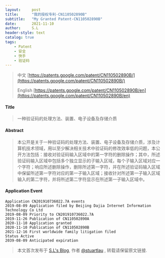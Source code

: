 ```yaml
---
layout:     post
title:      "我的授权专利-CN110502890B"
subtitle:   "My Granted Patent-CN110502890B"
date:       2021-11-10
author:     S.L
header-style: text
catalog: true
tags:
    - Patent
    - 安全
    - 快手
    - 验证码
---
```

> 中文 [https://patents.google.com/patent/CN110502890B/](https://patents.google.com/patent/CN110502890B/)
>
> English [https://patents.google.com/patent/CN110502890B/en](https://patents.google.com/patent/CN110502890B/en)

#### Title
> 一种验证码的处理方法、装置、电子设备及存储介质


















#### Abstract
> 本公开是关于一种验证码的处理方法、装置、电子设备及存储介质，涉及计算机技术领域，用以至少解决相关技术中验证码的修改效率低的问题，本公开方法包括：接收对验证码输入区域中的第一字符的删除操作；其中，所述验证码输入区域中包括多个独立显示的子输入区域，每个子输入区域对应一个字符；响应所述删除操作，删除所述第一字符，并在所述验证码输入区域中保留所述第一字符对应的第一子输入区域；接收针对所述第一子输入区域输入的第二字符，并将所述第二字符显示在所述第一子输入区域中。


















#### Application Event
```
Application CN201910736022.7A events 
2019-08-09 Application filed by Beijing Dajia Internet Information Technology Co Ltd
2019-08-09 Priority to CN201910736022.7A
2019-11-26 Publication of CN110502890A
2020-11-10 Application granted
2020-11-10 Publication of CN110502890B
2021-12-16 First worldwide family litigation filed
Status Active
2039-08-09 Anticipated expiration
```
> 本文首次发布于 [S.L's Blog](http://elsef.com), 作者 [@stuartlau](http://github.com/stuartlau) ,
转载请保留原文链接.
